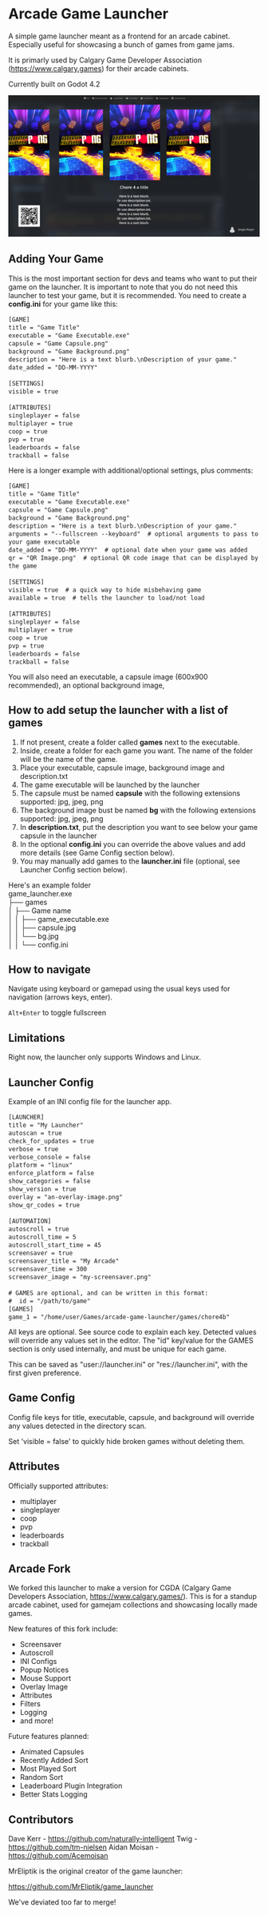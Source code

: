 # Arcade Game Launcher

A simple game launcher meant as a frontend for an arcade cabinet. Especially useful for showcasing a bunch of games from game jams. 

It is primarly used by Calgary Game Developer Association (https://www.calgary.games) for their arcade cabinets. 

Currently built on Godot 4.2

<p align="center">
  <img src="media/screenshot.png">
</p>

## Adding Your Game

This is the most important section for devs and teams who want to put their game on the launcher. 
It is important to note that you do not need this launcher to test your game, but it is recommended.
You need to create a **config.ini** for your game like this:

```
[GAME]
title = "Game Title"
executable = "Game Executable.exe"
capsule = "Game Capsule.png"
background = "Game Background.png"
description = "Here is a text blurb.\nDescription of your game."
date_added = "DD-MM-YYYY"

[SETTINGS]
visible = true

[ATTRIBUTES]
singleplayer = false
multiplayer = true
coop = true
pvp = true
leaderboards = false
trackball = false

```

Here is a longer example with additional/optional settings, plus comments:

```
[GAME]
title = "Game Title"
executable = "Game Executable.exe"
capsule = "Game Capsule.png"
background = "Game Background.png"
description = "Here is a text blurb.\nDescription of your game."
arguments = "--fullscreen --keyboard"  # optional arguments to pass to your game executable
date_added = "DD-MM-YYYY"  # optional date when your game was added
qr = "QR Image.png"  # optional QR code image that can be displayed by the game

[SETTINGS]
visible = true  # a quick way to hide misbehaving game
available = true  # tells the launcher to load/not load

[ATTRIBUTES]
singleplayer = false
multiplayer = true
coop = true
pvp = true
leaderboards = false
trackball = false

```
You will also need an executable, a capsule image (600x900 recommended), an optional background image,

## How to add setup the launcher with a list of games

1. If not present, create a folder called **games** next to the executable.
2. Inside, create a folder for each game you want. The name of the folder will be the name of the game.
3. Place your executable, capsule image, background image and description.txt
4. The game executable will be launched by the launcher
5. The capsule must be named **capsule** with the following extensions supported: jpg, jpeg, png
6. The background image bust be named **bg** with the following extensions supported: jpg, jpeg, png
7. In **description.txt**, put the description you want to see below your game capsule in the launcher
8. In the optional **config.ini** you can override the above values and add more details (see Game Config section below).
9. You may manually add games to the **launcher.ini** file (optional, see Launcher Config section below).

Here's an example folder  
game_launcher.exe  
├── games  
│   ├── Game name  
│   │   ├── game_executable.exe  
│   │   ├── capsule.jpg  
│   │   └── bg.jpg  
│   │   └── config.ini


## How to navigate

Navigate using keyboard or gamepad using the usual keys used for navigation (arrows keys, enter).

`Alt+Enter` to toggle fullscreen

## Limitations

Right now, the launcher only supports Windows and Linux. 

## Launcher Config

Example of an INI config file for the launcher app. 

```
[LAUNCHER]
title = "My Launcher"
autoscan = true
check_for_updates = true
verbose = true
verbose_console = false
platform = "linux"
enforce_platform = false
show_categories = false
show_version = true
overlay = "an-overlay-image.png"
show_qr_codes = true

[AUTOMATION]
autoscroll = true
autoscroll_time = 5
autoscroll_start_time = 45
screensaver = true
screensaver_title = "My Arcade"
screensaver_time = 300
screensaver_image = "my-screensaver.png"

# GAMES are optional, and can be written in this format:
#  id = "/path/to/game"
[GAMES]
game_1 = "/home/user/Games/arcade-game-launcher/games/chore4b"
```

All keys are optional. See source code to explain each key. Detected values will override any values set in the editor. The "id" key/value for the GAMES section is only used internally, and must be unique for each game.

This can be saved as "user://launcher.ini" or "res://launcher.ini", with the first given preference.

## Game Config

Config file keys for title, executable, capsule, and background will override any values detected in the directory scan. 

Set 'visible = false' to quickly hide broken games without deleting them.

## Attributes

Officially supported attributes:
- multiplayer
- singleplayer
- coop
- pvp
- leaderboards
- trackball

## Arcade Fork

We forked this launcher to make a version for CGDA (Calgary Game Developers Association, https://www.calgary.games/). This is for a standup arcade cabinet, used for gamejam collections and showcasing locally made games. 

New features of this fork include:
- Screensaver
- Autoscroll
- INI Configs
- Popup Notices
- Mouse Support
- Overlay Image
- Attributes
- Filters
- Logging
- and more!

Future features planned:
- Animated Capsules
- Recently Added Sort
- Most Played Sort
- Random Sort
- Leaderboard Plugin Integration
- Better Stats Logging

## Contributors

Dave Kerr - https://github.com/naturally-intelligent
Twig - https://github.com/tm-nielsen
Aidan Moisan - https://github.com/Acemoisan

MrEliptik is the original creator of the game launcher:

https://github.com/MrEliptik/game_launcher

We've deviated too far to merge!

